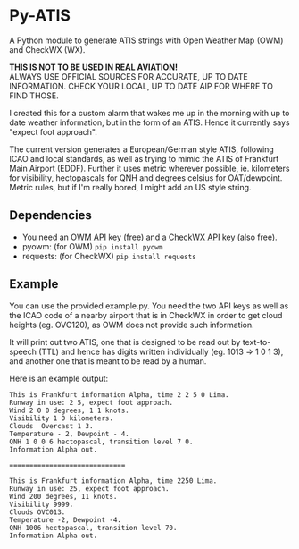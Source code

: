 # Py-ATIS
A Python module to generate ATIS strings with Open Weather Map (OWM) and CheckWX (WX).

**THIS IS NOT TO BE USED IN REAL AVIATION!**  
ALWAYS USE OFFICIAL SOURCES FOR ACCURATE, UP TO DATE INFORMATION. CHECK YOUR LOCAL, UP TO DATE AIP FOR WHERE TO FIND THOSE.

I created this for a custom alarm that wakes me up in the morning with up to date weather information, but in the form of an ATIS. Hence it currently says "expect foot approach".

The current version generates a European/German style ATIS, following ICAO and local standards, as well as trying to mimic the ATIS of Frankfurt Main Airport (EDDF).
Further it uses metric wherever possible, ie. kilometers for visibility, hectopascals for QNH and degrees celsius for OAT/dewpoint.
Metric rules, but if I'm really bored, I might add an US style string.

## Dependencies
- You need an [OWM API](https://openweathermap.org/) key (free) and a [CheckWX API](https://www.checkwxapi.com/) key (also free).
- pyowm: (for OWM) ``pip install pyowm``
- requests: (for CheckWX) ``pip install requests``

## Example
You can use the provided example.py. You need the two API keys as well as the ICAO code of a nearby airport that is in CheckWX in order to get cloud heights (eg. OVC120), as OWM does not provide such information.

It will print out two ATIS, one that is designed to be read out by text-to-speech (TTL) and hence has digits written individually (eg. 1013 => 1 0 1 3), and another one that is meant to be read by a human.

Here is an example output:
```
This is Frankfurt information Alpha, time 2 2 5 0 Lima.
Runway in use: 2 5, expect foot approach.
Wind 2 0 0 degrees, 1 1 knots.
Visibility 1 0 kilometers.
Clouds  Overcast 1 3.
Temperature - 2, Dewpoint - 4.
QNH 1 0 0 6 hectopascal, transition level 7 0.
Information Alpha out.

=============================

This is Frankfurt information Alpha, time 2250 Lima.
Runway in use: 25, expect foot approach.
Wind 200 degrees, 11 knots.
Visibility 9999.
Clouds OVC013.
Temperature -2, Dewpoint -4.
QNH 1006 hectopascal, transition level 70.
Information Alpha out.
```
